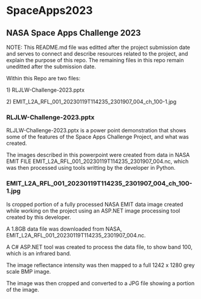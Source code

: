 # SpaceApps2023

## NASA Space Apps Challenge 2023

NOTE: This README.md file was editted after the project submission date and serves to connect and describe resources related to the project, and explain the purpose of this repo.
The remaining files in this repo remain uneditted after the submission date.

Within this Repo are two files:
<p>
  1) RLJLW-Challenge-2023.pptx  
</p>
<p>
  2) EMIT_L2A_RFL_001_20230119T114235_2301907_004_ch_100-1.jpg  
</p>

### RLJLW-Challenge-2023.pptx

<p>
RLJLW-Challenge-2023.pptx is a power point demonstration that shows some of the features of the Space Apps Challenge Project, and what was created.
</p>
<p>
The images described in this powerpoint were created from data in NASA EMIT FILE EMIT_L2A_RFL_001_20230119T114235_2301907_004.nc, which was then processed using tools writting
by the developer in Python.
</p>

### EMIT_L2A_RFL_001_20230119T114235_2301907_004_ch_100-1.jpg

<p>
Is cropped portion of a fully processed NASA EMIT data image created while working on the project using an ASP.NET image processing tool created by this developer.
</p>
<p>
A 1.8GB data file was downloaded from NASA, EMIT_L2A_RFL_001_20230119T114235_2301907_004.nc.
</p>
<p>
A C# ASP.NET tool was created to process the data file, to show band 100, which is an infrared band.
</p>
The image reflectance intensity was then mapped to a full 1242 x 1280 grey scale BMP image.
</p>
<p>
The image was then cropped and converted to a JPG file showing a portion of the image.
</p>
